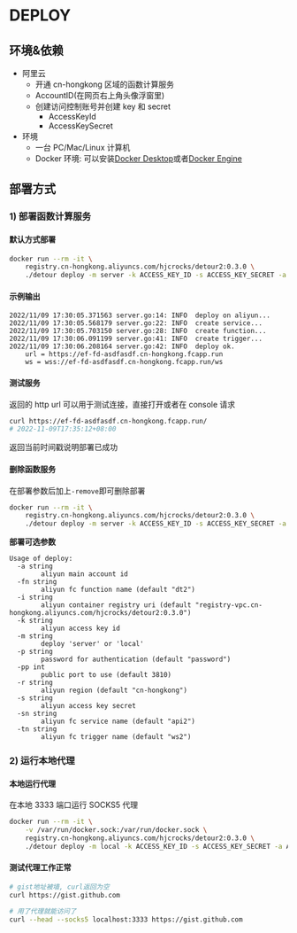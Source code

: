 # DEPLOY

## 环境&依赖

- 阿里云
  - 开通 cn-hongkong 区域的函数计算服务
  - AccountID(在网页右上角头像浮窗里)
  - 创建访问控制账号并创建 key 和 secret
    - AccessKeyId
    - AccessKeySecret
- 环境
  - 一台 PC/Mac/Linux 计算机
  - Docker 环境: 可以安装[Docker Desktop](https://www.docker.com/products/docker-desktop/)或者[Docker Engine](https://docs.docker.com/engine/install/)

## 部署方式

### 1) 部署函数计算服务

#### **默认方式部署**

```bash
docker run --rm -it \
    registry.cn-hongkong.aliyuncs.com/hjcrocks/detour2:0.3.0 \
    ./detour deploy -m server -k ACCESS_KEY_ID -s ACCESS_KEY_SECRET -a ACCOUNT_ID -p PASSWORD
```

#### **示例输出**

```log
2022/11/09 17:30:05.371563 server.go:14: INFO  deploy on aliyun...
2022/11/09 17:30:05.568179 server.go:22: INFO  create service...
2022/11/09 17:30:05.703150 server.go:28: INFO  create function...
2022/11/09 17:30:06.091199 server.go:41: INFO  create trigger...
2022/11/09 17:30:06.208164 server.go:42: INFO  deploy ok.
    url = https://ef-fd-asdfasdf.cn-hongkong.fcapp.run
    ws = wss://ef-fd-asdfasdf.cn-hongkong.fcapp.run/ws
```

#### **测试服务**

返回的 http url 可以用于测试连接，直接打开或者在 console 请求

```bash
curl https://ef-fd-asdfasdf.cn-hongkong.fcapp.run/
# 2022-11-09T17:35:12+08:00
```

返回当前时间戳说明部署已成功

#### **删除函数服务**

在部署参数后加上`-remove`即可删除部署

```bash
docker run --rm -it \
    registry.cn-hongkong.aliyuncs.com/hjcrocks/detour2:0.3.0 \
    ./detour deploy -m server -k ACCESS_KEY_ID -s ACCESS_KEY_SECRET -a ACCOUNT_ID -remove
```

**部署可选参数**

```usage
Usage of deploy:
  -a string
        aliyun main account id
  -fn string
        aliyun fc function name (default "dt2")
  -i string
        aliyun container registry uri (default "registry-vpc.cn-hongkong.aliyuncs.com/hjcrocks/detour2:0.3.0")
  -k string
        aliyun access key id
  -m string
        deploy 'server' or 'local'
  -p string
        password for authentication (default "password")
  -pp int
        public port to use (default 3810)
  -r string
        aliyun region (default "cn-hongkong")
  -s string
        aliyun access key secret
  -sn string
        aliyun fc service name (default "api2")
  -tn string
        aliyun fc trigger name (default "ws2")
```

### 2) 运行本地代理

#### **本地运行代理**

在本地 3333 端口运行 SOCKS5 代理

```bash
docker run --rm -it \
    -v /var/run/docker.sock:/var/run/docker.sock \
    registry.cn-hongkong.aliyuncs.com/hjcrocks/detour2:0.3.0 \
    ./detour deploy -m local -k ACCESS_KEY_ID -s ACCESS_KEY_SECRET -a ACCOUNT_ID -pp 3333 -p PASSWORD
```

#### **测试代理工作正常**

```bash
# gist地址被墙, curl返回为空
curl https://gist.github.com

# 用了代理就能访问了
curl --head --socks5 localhost:3333 https://gist.github.com
```

